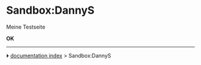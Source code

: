 # Sandbox:DannyS
Meine Testseite


**OK**



---
⏵ [documentation index](../README.md) > Sandbox:DannyS
